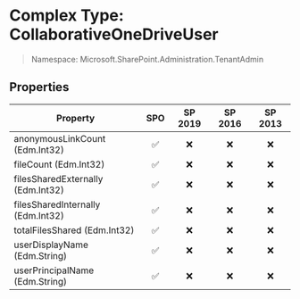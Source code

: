# Complex Type: CollaborativeOneDriveUser

> Namespace: Microsoft.SharePoint.Administration.TenantAdmin

## Properties

Property | SPO | SP 2019 | SP 2016 | SP 2013
----------|:---:|:-------:|:-------:|:-------:
anonymousLinkCount (Edm.Int32) | ✅ | ❌ | ❌ | ❌
fileCount (Edm.Int32) | ✅ | ❌ | ❌ | ❌
filesSharedExternally (Edm.Int32) | ✅ | ❌ | ❌ | ❌
filesSharedInternally (Edm.Int32) | ✅ | ❌ | ❌ | ❌
totalFilesShared (Edm.Int32) | ✅ | ❌ | ❌ | ❌
userDisplayName (Edm.String) | ✅ | ❌ | ❌ | ❌
userPrincipalName (Edm.String) | ✅ | ❌ | ❌ | ❌